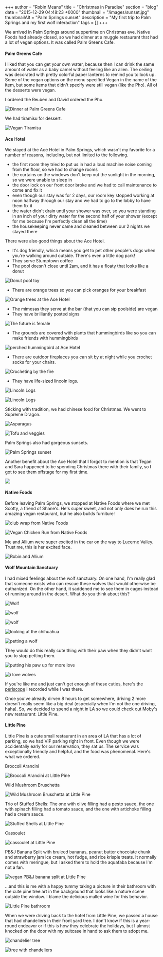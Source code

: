 +++
author = "Robin Means"
title = "Christmas in Paradise"
section = "blog"
date = "2015-12-29 04:48:23 +0000"
thumbnail = "/images/sunset.jpg"
thumbnailAlt = "Palm Springs sunset"
description = "My first trip to Palm Springs and my first wolf interaction"
tags = []
+++

We arrived in Palm Springs around suppertime on Christmas eve. Native Foods had already closed, so we had dinner at a muggle restaurant that had a lot of vegan options. It was called Palm Greens Cafe.



#### Palm Greens Cafe

I liked that you can get your own water, because then I can drink the same amount of water as a baby camel without feeling like an alien. The ceiling was decorated with pretty colorful paper lanterns to remind you to look up. Some of the vegan options on the menu specified Vegan in the name of the item, but some items that didn't specify were still vegan (like the Pho). All of the desserts were vegan.

I ordered the Reuben and David ordered the Pho.

![Dinner at Palm Greens Cafe](/images/reuben-pho.jpg)

We had tiramisu for dessert.

![Vegan Tiramisu](/images/tiramisu.jpg)



#### Ace Hotel

We stayed at the Ace Hotel in Palm Springs, which wasn't my favorite for a number of reasons, including, but not limited to the following.

- the first room they tried to put us in had a loud machine noise coming from the floor, so we had to change rooms
- the curtains on the windows don't keep out the sunlight in the morning, so we were unable to sleep in
- the door lock on our front door broke and we had to call maintenance to come and fix it
- even though our stay was for 2 days, our room key stopped working at noon halfway through our stay and we had to go to the lobby to have them fix it
- the water didn't drain until your shower was over, so you were standing in an inch of your dirty water for the second half of your shower (except for me because I'm perfectly clean all the time)
- the housekeeping never came and cleaned between our 2 nights we stayed there

There were also good things about the Ace Hotel.

- It's dog friendly, which means you get to pet other people's dogs when you're walking around outside. There's even a little dog park!
- They serve Stumptown coffee
- The pool doesn't close until 2am, and it has a floaty that looks like a donut

![Donut pool toy](/images/palm-springs1.jpg)

- There are orange trees so you can pick oranges for your breakfast

![Orange trees at the Ace Hotel](/images/palm-springs2.jpg)

- The mimosas they serve at the bar (that you can sip poolside) are vegan
- They have brilliantly posted signs

![The future is female](/images/sign.jpg)

- The grounds are covered with plants that hummingbirds like so you can make friends with hummingbirds

![perched hummingbird at Ace Hotel](/images/hummingbird.jpg)

- There are outdoor fireplaces you can sit by at night while you crochet socks for your chairs.

![Crocheting by the fire](/images/crochet.jpg)

- They have life-sized lincoln logs.

![Lincoln Logs](/images/lincoln-logs.jpg)

![Lincoln Logs](/images/lincoln-logs2.jpg)

Sticking with tradition, we had chinese food for Christmas. We went to Supreme Dragon.

![Asparagus](/images/palm-springs-supremedragon1.jpg)

![Tofu and veggies](/images/palm-springs-supremedragon2.jpg)

Palm Springs also had gorgeous sunsets.

![Palm Springs sunset](/images/sunset2.jpg)

Another benefit about the Ace Hotel that I forgot to mention is that Tegan and Sara happened to be spending Christmas there with their family, so I got to see them offstage for my first time.

![](/images/tegan-sara.jpg)



#### Native Foods

Before leaving Palm Springs, we stopped at Native Foods where we met Scotty, a friend of Shane's. He's super sweet, and not only does he run this amazing vegan restaurant, but he also builds furniture!

![club wrap from Native Foods](/images/NF1.jpg)

![Vegan Chicken Run from Native Foods](/images/NF2.jpg)

Me and Allium were super excited in the car on the way to Lucerne Valley. Trust me, this is her excited face.

![Robin and Allium](/images/allium.png)



#### Wolf Mountain Sanctuary

I had mixed feelings about the wolf sanctuary. On one hand, I'm really glad that someone exists who can rescue these wolves that would otherwise be euthanized. On the other hand, it saddened me to see them in cages instead of running around in the desert. What do you think about this?

![Wolf](/images/wolf13.jpg)

![wolf](/images/wolf15.jpg)

![wolf](/images/wolf9.jpg)

![looking at the chihuahua](/images/wolf12.jpg)

![petting a wolf](/images/wolf2.jpg)

They would do this really cute thing with their paw when they didn't want you to stop petting them.

![putting his paw up for more love](/images/wolf3.jpg)

![i love wolves](/images/wolf.jpg)

If you're like me and just can't get enough of these cuties, here's the [periscope](https://katch.me/vegandollhouse/v/5e5315eb-ff51-3930-93d7-0024ae4beaae) I recorded while I was there.

Once you've already dirven 8 hours to get somewhere, driving 2 more doesn't really seem like a big deal (especially when I'm not the one driving, haha). So, we decided to spend a night in LA so we could check out Moby's new restaurant: Little Pine.

#### Little Pine

Little Pine is a cute small restaurant in an area of LA that has a lot of parking, so we had VIP parking right in front. Even though we were accidentally early for our reservation, they sat us. The service was exceptionally friendly and helpful, and the food was phenomenal. Here's what we ordered.

Broccoli Arancini

![Broccoli Arancini at Little Pine](/images/little-pine4.jpg)

Wild Mushroom Bruschetta

![Wild Mushroom Bruschetta at Little Pine](/images/little-pine3.jpg)

Trio of Stuffed Shells: The one with olive filling had a pesto sauce, the one with spinach filling had a tomato sauce, and the one with artichoke filling had a cream sauce.

![Stuffed Shells at Little Pine](/images/little-pine2.jpg)

Cassoulet

![cassoulet at Little Pine](/images/little-pine6.jpg)

PB&J Banana Split with bruleed bananas, peanut butter chocolate chunk and strawberry jam ice cream, hot fudge, and rice krispie treats. It normally comes with meringue, but I asked them to hold the aquafaba because I'm not a fan.

![vegan PB&J banana split at Little Pine](/images/little-pine.jpg)

...and this is me with a happy tummy taking a picture in their bathroom with the cute pine tree art in the background that looks like a nature scene outside the window. I blame the delicious mulled wine for this behavior.

![Little Pine bathroom](/images/little-pine7.jpg)



When we were driving back to the hotel from Little Pine, we passed a house that had chandeliers in their front yard tree. I don't know if this is a year-round endeavor or if this is how they celebrate the holidays, but I almost knocked on the door with my suitcase in hand to ask them to adopt me.

![chandelier tree](/images/chandelier-tree.jpg)

![tree with chandeliers](/images/chandelier-tree2.jpg)



